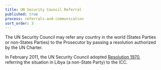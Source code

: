 ```yaml
---
title: UN Security Council Referral
published: true
process: referrals-and-communication
sort_order: 3
---
```



The UN Security Council may refer any country in the world (States Parties or non-States Parties) to the Prosecutor by passing a resolution authorized by the UN Charter.

In February 2011, the UN Security Council adopted [Resolution 1970](https://www.icc-cpi.int/NR/rdonlyres/081A9013-B03D-4859-9D61-5D0B0F2F5EFA/0/1970Eng.pdf), referring the situation in Libya (a non-State Party) to the ICC.